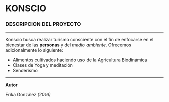 # KONSCIO

### DESCRIPCION DEL PROYECTO

---

Konscio busca realizar turismo consciente con el fin de enfocarse en el bienestar de las **personas** y del *medio ambiente*. Ofrecemos adicionalmente lo siguiente:

* Alimentos cultivados haciendo uso de la Agricultura Biodinámica
* Clases de Yoga y meditación
* Senderismo

---

**Autor**

Erika González *(2016)*
